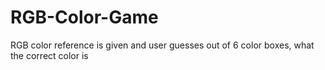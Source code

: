 # RGB-Color-Game
RGB color reference is given and user guesses out of 6 color boxes, what the correct color is

